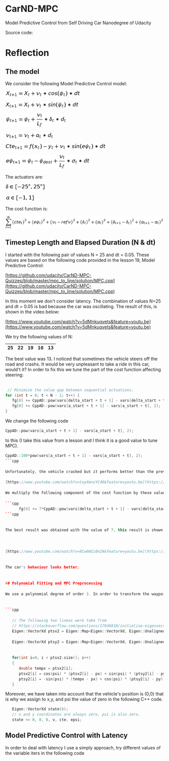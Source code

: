 # CarND-MPC
Model Predictive Control from Self Driving Car Nanodegree of Udacity

Source code: 

# Reflection
## The model 
We consider the following Model Predictive Control model: 

![equation](./images/equation0001.png)

![equation](./images/equation0002.png)

![equation](./images/equation0003.png)

![equation](./images/equation0004.png)

![equation](./images/equation0005.png)

![equation](./images/equation0006.png)

The actuators are: 

![equation](./images/equation0008.png)

![equation](./images/equation0009.png)

The cost function is:

![equation](./images/equation0007.png)


## Timestep Length and Elapsed Duration (N & dt)
I started with the following pair of values N = 25 and dt = 0.05. These values are based on the following code provided in the lesson 19, Model Predictive Control: 

[https://github.com/udacity/CarND-MPC-Quizzes/blob/master/mpc_to_line/solution/MPC.cpp](https://github.com/udacity/CarND-MPC-Quizzes/blob/master/mpc_to_line/solution/MPC.cpp)

In this moment we don't consider latency. The combination of values N=25 and dt = 0.05 is bad because the car was oscillating. The result of this, is shown in the video below: 

[https://www.youtube.com/watch?v=5dMnkuqyets&feature=youtu.be](https://www.youtube.com/watch?v=5dMnkuqyets&feature=youtu.be)


We try the following values of N: 

| 25| 22 | 19  | 16  | 13  |
|---|---|---|---|---|

The best value was 13. I noticed that sometimes the vehicle steers off the road and crashs. It would be very unpleasant to take a ride in this car, would't it? In order to fix this we tune the part of the cost function affecting steering: 


```cpp
 
 // Minimize the value gap between sequential actuations.
for (int t = 0; t < N - 2; t++) {
   fg[0] += CppAD::pow(vars[delta_start + t + 1] - vars[delta_start + t], 2);
   fg[0] += CppAD::pow(vars[a_start + t + 1] - vars[a_start + t], 2);
}
```

We change the following code

```cpp
CppAD::pow(vars[a_start + t + 1] - vars[a_start + t], 2);
```

to this (I take this value from a lesson and I think it is a good value to tune MPC).

```cpp
CppAD::100*pow(vars[a_start + t + 1] - vars[a_start + t], 2);
```cpp

Unfortunately, the vehicle crashed but it performs better than the previous attempt. This result is shown in the following video: 

[https://www.youtube.com/watch?v=txyXmnzYC40&feature=youtu.be](https://www.youtube.com/watch?v=txyXmnzYC40&feature=youtu.be)

We multiply the following component of the cost function by these values: 1, 2, 3, 4, 5, 6, 7

```cpp
      fg[0] += 7*CppAD::pow(vars[delta_start + t + 1] - vars[delta_start + t], 2);
```cpp


The best result was obtained with the value of 7, this result is shown below. 



[https://www.youtube.com/watch?v=8Cw6W2i0nZ4&feature=youtu.be](https://www.youtube.com/watch?v=8Cw6W2i0nZ4&feature=youtu.be)


The car's behaviour looks better. 


## Polynomial Fitting and MPC Preprocessing 

We use a polynomial degree of order 3. In order to transform the waypoints to the car's coordinate system (the server returns waypoints using the map's coordinate system) we use the following C++ code. 


```cpp

   // The following two lineas were take from
   // https://stackoverflow.com/questions/17036818/initialise-eigenvector-with-stdvector
   Eigen::VectorXd ptsx2 = Eigen::Map<Eigen::VectorXd, Eigen::Unaligned>(ptsx.data(), ptsx.size());

   Eigen::VectorXd ptsy2 = Eigen::Map<Eigen::VectorXd, Eigen::Unaligned>(ptsy.data(), ptsy.size());


   for(int i=0; i < ptsx2.size(); i++)
   {
      double tempx = ptsx2[i];
      ptsx2[i] = cos(psi) * (ptsx2[i] - px) + sin(psi) * (ptsy2[i] - py);
      ptsy2[i] = -sin(psi) * (tempx - px) + cos(psi) * (ptsy2[i] - py);
   }

```

Moreover, we have taken into account that the vehicle's position is (0,0) that is why we assign to x,y, and psi the value of zero in the following C++ code. 

```cpp
   Eigen::VectorXd state(6);
   // x and y coordinates are always zero, psi is also zero.
   state << 0, 0, 0, v, cte, epsi;
```

## Model Predictive Control with Latency

In order to deal with latency I use a simply approach, try different values of the variable iters in the following code



